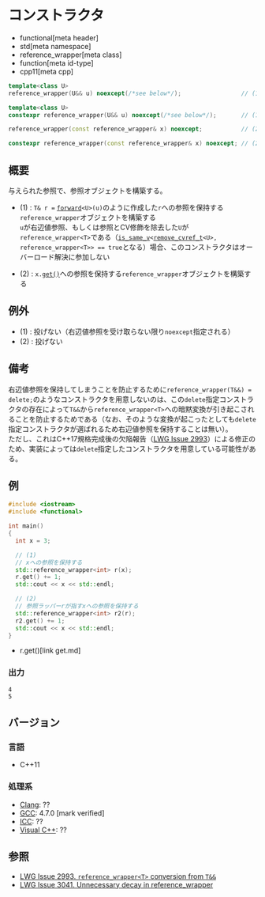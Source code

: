 # コンストラクタ
* functional[meta header]
* std[meta namespace]
* reference_wrapper[meta class]
* function[meta id-type]
* cpp11[meta cpp]

```cpp
template<class U>
reference_wrapper(U&& u) noexcept(/*see below*/);                 // (1) C++11

template<class U>
constexpr reference_wrapper(U&& u) noexcept(/*see below*/);       // (1) C++20

reference_wrapper(const reference_wrapper& x) noexcept;           // (2) C++11

constexpr reference_wrapper(const reference_wrapper& x) noexcept; // (2) C++20
```

## 概要
与えられた参照で、参照オブジェクトを構築する。

- (1) : `T& r =` [`forward`](/reference/utility/forward.md)`<U>(u)`のように作成した`r`への参照を保持する`reference_wrapper`オブジェクトを構築する  
  `u`が右辺値参照、もしくは参照とCV修飾を除去した`U`が`reference_wrapper<T>`である（[`is_same_v`](/reference/type_traits/is_same.md)`<`[`remove_cvref_t`](/reference/type_traits/remove_cvref.md)`<U>, reference_wrapper<T>> == true`となる）場合、このコンストラクタはオーバーロード解決に参加しない

- (2) : `x.`[`get()`](get.md)への参照を保持する`reference_wrapper`オブジェクトを構築する

## 例外
- (1) : 投げない（右辺値参照を受け取らない限り`noexcept`指定される）
- (2) : 投げない

## 備考
右辺値参照を保持してしまうことを防止するために`reference_wrapper(T&&) = delete;`のようなコンストラクタを用意しないのは、この`delete`指定コンストラクタの存在によって`T&&`から`reference_wrapper<T>`への暗黙変換が引き起こされることを防止するためである（なお、そのような変換が起こったとしても`delete`指定コンストラクタが選ばれるため右辺値参照を保持することは無い）。  
ただし、これはC++17規格完成後の欠陥報告（[LWG Issue 2993](https://wg21.cmeerw.net/lwg/issue2993)）による修正のため、実装によっては`delete`指定したコンストラクタを用意している可能性がある。

## 例
```cpp example
#include <iostream>
#include <functional>

int main()
{
  int x = 3;

  // (1)
  // xへの参照を保持する
  std::reference_wrapper<int> r(x);
  r.get() += 1;
  std::cout << x << std::endl;

  // (2)
  // 参照ラッパーrが指すxへの参照を保持する
  std::reference_wrapper<int> r2(r);
  r2.get() += 1;
  std::cout << x << std::endl;
}
```
* r.get()[link get.md]

### 出力
```
4
5
```

## バージョン
### 言語
- C++11

### 処理系
- [Clang](/implementation.md#clang): ??
- [GCC](/implementation.md#gcc): 4.7.0 [mark verified]
- [ICC](/implementation.md#icc): ??
- [Visual C++](/implementation.md#visual_cpp): ??


## 参照
- [LWG Issue 2993. `reference_wrapper<T>` conversion from `T&&`](https://wg21.cmeerw.net/lwg/issue2993)
- [LWG Issue 3041. Unnecessary decay in reference_wrapper](https://wg21.cmeerw.net/lwg/issue3041)
